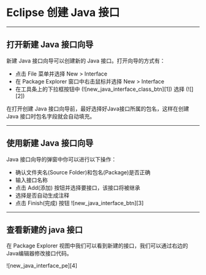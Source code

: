 # Eclipse 创建 Java 接口

* * *

## 打开新建 Java 接口向导

新建 Java 接口向导可以创建新的 Java 接口。打开向导的方式有：

* 点击 File 菜单并选择 New > Interface
* 在 Package Explorer 窗口中右击鼠标并选择 New > Interface
* 在工具条上的下拉框按钮中 (![new_java_interface_class_btn][1]) 选择 (![][2])

在打开创建 Java 接口向导前，最好选择好Java接口所属的包名，这样在创建 Java 接口时包名字段就会自动填充。

* * *

## 使用新建 Java 接口向导

Java 接口向导的弹窗中你可以进行以下操作：

* 确认文件夹名(Source Folder)和包名(Package)是否正确
* 输入接口名称
* 点击 Add(添加) 按钮并选择要接口，该接口将被继承
* 选择是否自动生成注释
* 点击 Finish(完成) 按钮
![new_java_interface_btn][3]

* * *

## 查看新建的 java 接口

在 Package Explorer 视图中我们可以看到新建的接口，我们可以通过右边的Java编辑器修改接口代码。

![new_java_interface_pe][4]
